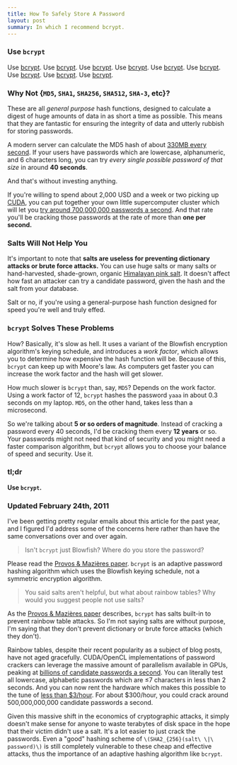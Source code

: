```yaml
---
title: How To Safely Store A Password
layout: post
summary: In which I recommend bcrypt.
---
```


### Use `bcrypt`

Use [bcrypt](http://www.usenix.org/events/usenix99/provos.html).
Use [bcrypt](https://github.com/codahale/bcrypt-ruby).
Use [bcrypt](http://pypi.python.org/pypi/py-bcrypt/).
Use [bcrypt](http://derekslager.com/blog/posts/2007/10/bcrypt-dotnet-strong-password-hashing-for-dotnet-and-mono.ashx).
Use [bcrypt](http://www.mindrot.org/projects/jBCrypt/).
Use [bcrypt](http://p3rl.org/Authen::Passphrase::BlowfishCrypt).
Use [bcrypt](http://www.openwall.com/crypt/).
Use [bcrypt](http://www.openwall.com/phpass/).
Use [bcrypt](https://github.com/smarkets/erlang-bcrypt).

### Why Not {`MD5`, `SHA1`, `SHA256`, `SHA512`, `SHA-3`, etc}?

These are all *general purpose* hash functions, designed to calculate a digest
of huge amounts of data in as short a time as possible. This means that they are
fantastic for ensuring the integrity of data and utterly rubbish for storing
passwords.

A modern server can calculate the MD5 hash of about
[330MB every second](http://www.cryptopp.com/benchmarks-amd64.html). If your
users have passwords which are lowercase, alphanumeric, and 6 characters long,
you can try *every single possible password of that size* in around
**40 seconds**.

And that's without investing anything.

If you're willing to spend about 2,000 USD and a week or two picking up
[CUDA](http://www.nvidia.com/object/cuda_home.html), you can put together your
own little supercomputer cluster which will let you
[try around 700,000,000 passwords a second](http://www.win.tue.nl/cccc/sha-1-challenge.html).
And that rate you'll be cracking those passwords at the rate of more than **one
per second.**

### Salts Will Not Help You

It's important to note that **salts are useless for preventing dictionary
attacks or brute force attacks.** You can use huge salts or many salts or
hand-harvested, shade-grown, organic [Himalayan pink salt](http://en.wikipedia.org/wiki/Himalayan_salt).
It doesn't affect how fast an attacker can try a candidate password, given the
hash and the salt from your database.

Salt or no, if you're using a general-purpose hash function designed for speed
you're well and truly effed.

### `bcrypt` Solves These Problems

How? Basically, it's slow as hell. It uses a variant of the Blowfish
encryption algorithm's keying schedule, and introduces a *work factor*, which
allows you to determine how expensive the hash function will be. Because of
this, `bcrypt` can keep up with Moore's law. As computers get faster you can
increase the work factor and the hash will get slower.

How much slower is `bcrypt` than, say, `MD5`? Depends on the work factor. Using
a work factor of 12, `bcrypt` hashes the password `yaaa` in about 0.3 seconds on
my laptop. `MD5`, on the other hand, takes less than a microsecond.

So we're talking about **5 or so orders of magnitude**. Instead of cracking a
password every 40 seconds, I'd be cracking them every **12 years** or so. Your
passwords might not need that kind of security and you might need a faster
comparison algorithm, but `bcrypt` allows you to choose your balance of speed
and security. Use it.

### tl;dr

**Use `bcrypt`.**

### Updated February 24th, 2011

I've been getting pretty regular emails about this article for the past year, and I figured I'd
address some of the concerns here rather than have the same conversations over and over again.

> Isn't `bcrypt` just Blowfish? Where do you store the password?

Please read the [Provos & Mazières paper](http://www.usenix.org/events/usenix99/provos.html).
`bcrypt` is an adaptive password hashing algorithm which uses the Blowfish keying schedule, not a
symmetric encryption algorithm.

> You said salts aren't helpful, but what about rainbow tables? Why would you suggest people not use salts?

As the [Provos & Mazières paper](http://www.usenix.org/events/usenix99/provos.html) describes,
`bcrypt` has salts built-in to prevent rainbow table attacks. So I'm not saying salts are without
purpose, I'm saying that they don't prevent dictionary or brute force attacks (which they don't).

Rainbow tables, despite their recent popularity as a subject of blog posts, have not aged
gracefully. CUDA/OpenCL implementations of password crackers can leverage the massive amount of
parallelism available in GPUs, peaking at
[billions of candidate passwords a second](http://www.golubev.com/hashgpu.htm). You can literally
test all lowercase, alphabetic passwords which are ≤7 characters in less than 2 seconds. And you
can now rent the hardware which makes this possible to the tune of
[less than $3/hour](http://aws.amazon.com/ec2/#pricing). For about $300/hour, you could crack around
500,000,000,000 candidate passwords a second.

Given this massive shift in the economics of cryptographic attacks, it simply doesn't make sense for
anyone to waste terabytes of disk space in the hope that their victim didn't use a salt. It's a lot
easier to just crack the passwords. Even a "good" hashing scheme of
`\(SHA2_{256}(salt\ \|\ password)\)` is still completely vulnerable to these cheap and effective
attacks, thus the importance of an adaptive hashing algorithm like `bcrypt`.
